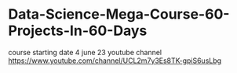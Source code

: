 # Data-Science-Mega-Course-60-Projects-In-60-Days
course starting date 4 june 23
youtube channel
https://www.youtube.com/channel/UCL2m7y3Es8TK-gpiS6usLbg
